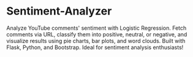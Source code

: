 # Sentiment-Analyzer
Analyze YouTube comments' sentiment with Logistic Regression. Fetch comments via URL, classify them into positive, neutral, or negative, and visualize results using pie charts, bar plots, and word clouds. Built with Flask, Python, and Bootstrap. Ideal for sentiment analysis enthusiasts!
